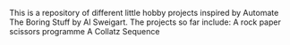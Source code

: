 This is a repository of different little hobby projects inspired by Automate The Boring Stuff by Al Sweigart. 
The projects so far include: 
  A rock paper scissors programme 
  A Collatz Sequence 
